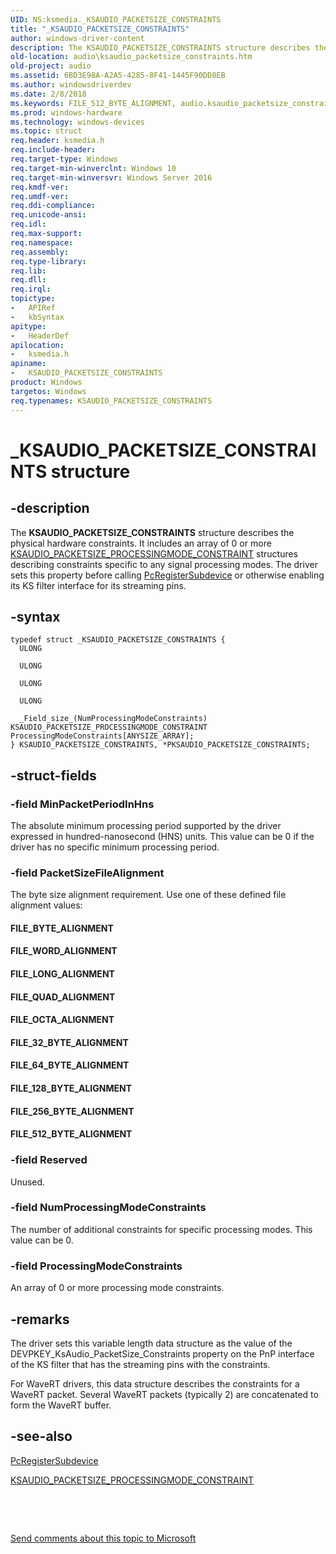 ```yaml
---
UID: NS:ksmedia._KSAUDIO_PACKETSIZE_CONSTRAINTS
title: "_KSAUDIO_PACKETSIZE_CONSTRAINTS"
author: windows-driver-content
description: The KSAUDIO_PACKETSIZE_CONSTRAINTS structure describes the physical hardware constraints.
old-location: audio\ksaudio_packetsize_constraints.htm
old-project: audio
ms.assetid: 6BD3E98A-A2A5-4285-8F41-1445F90DD8EB
ms.author: windowsdriverdev
ms.date: 2/8/2018
ms.keywords: FILE_512_BYTE_ALIGNMENT, audio.ksaudio_packetsize_constraints, PKSAUDIO_PACKETSIZE_CONSTRAINTS, FILE_LONG_ALIGNMENT, FILE_QUAD_ALIGNMENT, FILE_32_BYTE_ALIGNMENT, FILE_128_BYTE_ALIGNMENT, FILE_256_BYTE_ALIGNMENT, FILE_BYTE_ALIGNMENT, FILE_64_BYTE_ALIGNMENT, FILE_WORD_ALIGNMENT, PKSAUDIO_PACKETSIZE_CONSTRAINTS structure pointer [Audio Devices], KSAUDIO_PACKETSIZE_CONSTRAINTS structure [Audio Devices], FILE_OCTA_ALIGNMENT, KSAUDIO_PACKETSIZE_CONSTRAINTS, ksmedia/PKSAUDIO_PACKETSIZE_CONSTRAINTS, ksmedia/KSAUDIO_PACKETSIZE_CONSTRAINTS, _KSAUDIO_PACKETSIZE_CONSTRAINTS
ms.prod: windows-hardware
ms.technology: windows-devices
ms.topic: struct
req.header: ksmedia.h
req.include-header: 
req.target-type: Windows
req.target-min-winverclnt: Windows 10
req.target-min-winversvr: Windows Server 2016
req.kmdf-ver: 
req.umdf-ver: 
req.ddi-compliance: 
req.unicode-ansi: 
req.idl: 
req.max-support: 
req.namespace: 
req.assembly: 
req.type-library: 
req.lib: 
req.dll: 
req.irql: 
topictype:
-	APIRef
-	kbSyntax
apitype:
-	HeaderDef
apilocation:
-	ksmedia.h
apiname:
-	KSAUDIO_PACKETSIZE_CONSTRAINTS
product: Windows
targetos: Windows
req.typenames: KSAUDIO_PACKETSIZE_CONSTRAINTS
---
```


# _KSAUDIO_PACKETSIZE_CONSTRAINTS structure


## -description


The <b>KSAUDIO_PACKETSIZE_CONSTRAINTS</b> structure describes the physical hardware constraints. It includes an array of 0 or more <a href="..\ksmedia\ns-ksmedia-_ksaudio_packetsize_signalprocessingmode_constraint.md">KSAUDIO_PACKETSIZE_PROCESSINGMODE_CONSTRAINT</a> structures describing constraints specific to any signal processing modes.
The driver sets this property before calling <a href="..\portcls\nf-portcls-pcregistersubdevice.md">PcRegisterSubdevice</a> or otherwise enabling its KS filter interface for its streaming pins.


## -syntax


````
typedef struct _KSAUDIO_PACKETSIZE_CONSTRAINTS {
  ULONG                                                                                   MinPacketPeriodInHns;
  ULONG                                                                                   PacketSizeFileAlignment;
  ULONG                                                                                   Reserved;
  ULONG                                                                                   NumProcessingModeConstraints;
  _Field_size_(NumProcessingModeConstraints) KSAUDIO_PACKETSIZE_PROCESSINGMODE_CONSTRAINT ProcessingModeConstraints[ANYSIZE_ARRAY];
} KSAUDIO_PACKETSIZE_CONSTRAINTS, *PKSAUDIO_PACKETSIZE_CONSTRAINTS;
````


## -struct-fields




### -field MinPacketPeriodInHns

The absolute minimum processing period supported by the driver expressed in hundred-nanosecond (HNS) units. This value can be 0 if the driver has no specific minimum processing period.


### -field PacketSizeFileAlignment

The byte size alignment requirement. Use one of these defined file alignment values:

<a id="FILE_BYTE_ALIGNMENT"></a>
<a id="file_byte_alignment"></a>


#### FILE_BYTE_ALIGNMENT

<a id="FILE_WORD_ALIGNMENT"></a>
<a id="file_word_alignment"></a>


#### FILE_WORD_ALIGNMENT

<a id="FILE_LONG_ALIGNMENT"></a>
<a id="file_long_alignment"></a>


#### FILE_LONG_ALIGNMENT

<a id="FILE_QUAD_ALIGNMENT"></a>
<a id="file_quad_alignment"></a>


#### FILE_QUAD_ALIGNMENT

<a id="FILE_OCTA_ALIGNMENT"></a>
<a id="file_octa_alignment"></a>


#### FILE_OCTA_ALIGNMENT

<a id="FILE_32_BYTE_ALIGNMENT"></a>
<a id="file_32_byte_alignment"></a>


#### FILE_32_BYTE_ALIGNMENT

<a id="FILE_64_BYTE_ALIGNMENT"></a>
<a id="file_64_byte_alignment"></a>


#### FILE_64_BYTE_ALIGNMENT

<a id="FILE_128_BYTE_ALIGNMENT"></a>
<a id="file_128_byte_alignment"></a>


#### FILE_128_BYTE_ALIGNMENT

<a id="FILE_256_BYTE_ALIGNMENT"></a>
<a id="file_256_byte_alignment"></a>


#### FILE_256_BYTE_ALIGNMENT

<a id="FILE_512_BYTE_ALIGNMENT"></a>
<a id="file_512_byte_alignment"></a>


#### FILE_512_BYTE_ALIGNMENT


### -field Reserved

Unused.


### -field NumProcessingModeConstraints

The number of additional constraints for specific processing modes. This value can be 0.


### -field ProcessingModeConstraints

An array of 0 or more processing mode constraints. 



## -remarks



The driver sets this variable length data structure as the value of the DEVPKEY_KsAudio_PacketSize_Constraints property on the PnP interface of the KS filter that has the streaming pins with the constraints. 


For WaveRT drivers, this data structure describes the constraints for a WaveRT packet. Several WaveRT packets (typically 2) are concatenated to form the WaveRT buffer.




## -see-also

<a href="..\portcls\nf-portcls-pcregistersubdevice.md">PcRegisterSubdevice</a>



<a href="..\ksmedia\ns-ksmedia-_ksaudio_packetsize_signalprocessingmode_constraint.md">KSAUDIO_PACKETSIZE_PROCESSINGMODE_CONSTRAINT</a>



 

 

<a href="mailto:wsddocfb@microsoft.com?subject=Documentation%20feedback [audio\audio]:%20KSAUDIO_PACKETSIZE_CONSTRAINTS structure%20 RELEASE:%20(2/8/2018)&amp;body=%0A%0APRIVACY STATEMENT%0A%0AWe use your feedback to improve the documentation. We don't use your email address for any other purpose, and we'll remove your email address from our system after the issue that you're reporting is fixed. While we're working to fix this issue, we might send you an email message to ask for more info. Later, we might also send you an email message to let you know that we've addressed your feedback.%0A%0AFor more info about Microsoft's privacy policy, see http://privacy.microsoft.com/en-us/default.aspx." title="Send comments about this topic to Microsoft">Send comments about this topic to Microsoft</a>


